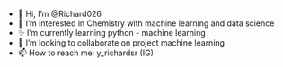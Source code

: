 - 👋 Hi, I’m @Richard026
- 👀 I’m interested in Chemistry with machine learning and data science
- ✨ I’m currently learning python - machine learning
- 💞️ I’m looking to collaborate on project machine learning
- 📫 How to reach me: y_richardsr (IG)

<!---
Richard026/Richard026 is a ✨ special ✨ repository because its `README.md` (this file) appears on your GitHub profile.
You can click the Preview link to take a look at your changes.
--->
